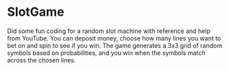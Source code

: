 # SlotGame
Did some fun coding for a random slot machine with reference and help from YouTube.
You can deposit money, choose how many lines you want to bet on and spin to see if you win. The game generates a 3x3 grid of random symbols based on probabilities, and you win when the symbols match across the chosen lines.
